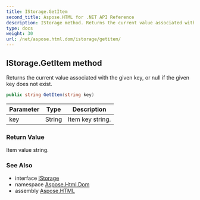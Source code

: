 ```yaml
---
title: IStorage.GetItem
second_title: Aspose.HTML for .NET API Reference
description: IStorage method. Returns the current value associated with the given key or null if the given key does not exist
type: docs
weight: 30
url: /net/aspose.html.dom/istorage/getitem/
---
```

## IStorage.GetItem method

Returns the current value associated with the given key, or null if the given key does not exist.

```csharp
public string GetItem(string key)
```

| Parameter | Type | Description |
| --- | --- | --- |
| key | String | Item key string. |

### Return Value

Item value string.

### See Also

* interface [IStorage](../)
* namespace [Aspose.Html.Dom](../../../aspose.html.dom/)
* assembly [Aspose.HTML](../../../)
